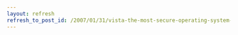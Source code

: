 ```yaml
---
layout: refresh
refresh_to_post_id: /2007/01/31/vista-the-most-secure-operating-system-avaliable
---
```

